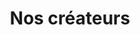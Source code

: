 ---
title: Nos créateurs
type: nos-createurs
layout: index
menuposition: createurs
description: "Découvrez les designers montréalais qui se cachent derrière ces articles promotionnels"
---